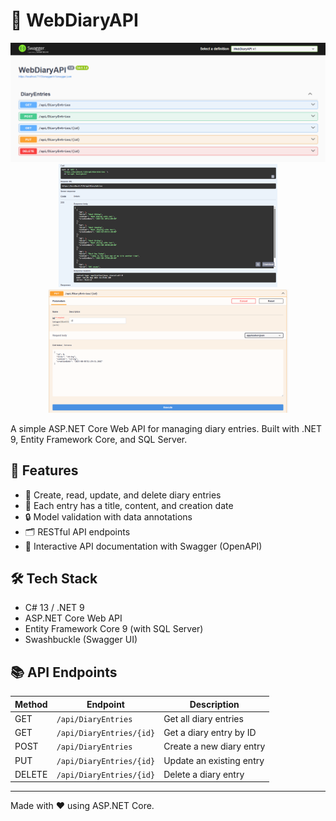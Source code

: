 # 📔 WebDiaryAPI

<p align="center">
  <img src="images/swagger_home_page.png" alt="Swagger Home" width="600"/>
  <img src="images/swagger_get_example.png" alt="Swagger GET Example" width="350"/>
  <img src="images/swagger_putt_example.png" alt="Swagger PUT Example" width="385"/>
</p>

A simple ASP.NET Core Web API for managing diary entries. Built with .NET 9, Entity Framework Core, and SQL Server.

## 🚀 Features

- 📝 Create, read, update, and delete diary entries
- 📅 Each entry has a title, content, and creation date
- 🔒 Model validation with data annotations
- 🗂️ RESTful API endpoints
- 🧪 Interactive API documentation with Swagger (OpenAPI)

## 🛠️ Tech Stack

- C# 13 / .NET 9
- ASP.NET Core Web API
- Entity Framework Core 9 (with SQL Server)
- Swashbuckle (Swagger UI)

## 📚 API Endpoints

| Method | Endpoint              | Description                  |
|--------|----------------------|------------------------------|
| GET    | `/api/DiaryEntries` | Get all diary entries        |
| GET    | `/api/DiaryEntries/{id}` | Get a diary entry by ID |
| POST   | `/api/DiaryEntries`  | Create a new diary entry  |
| PUT    | `/api/DiaryEntries/{id}` | Update an existing entry |
| DELETE | `/api/DiaryEntries/{id}` | Delete a diary entry     |

---

Made with ❤️ using ASP.NET Core.
